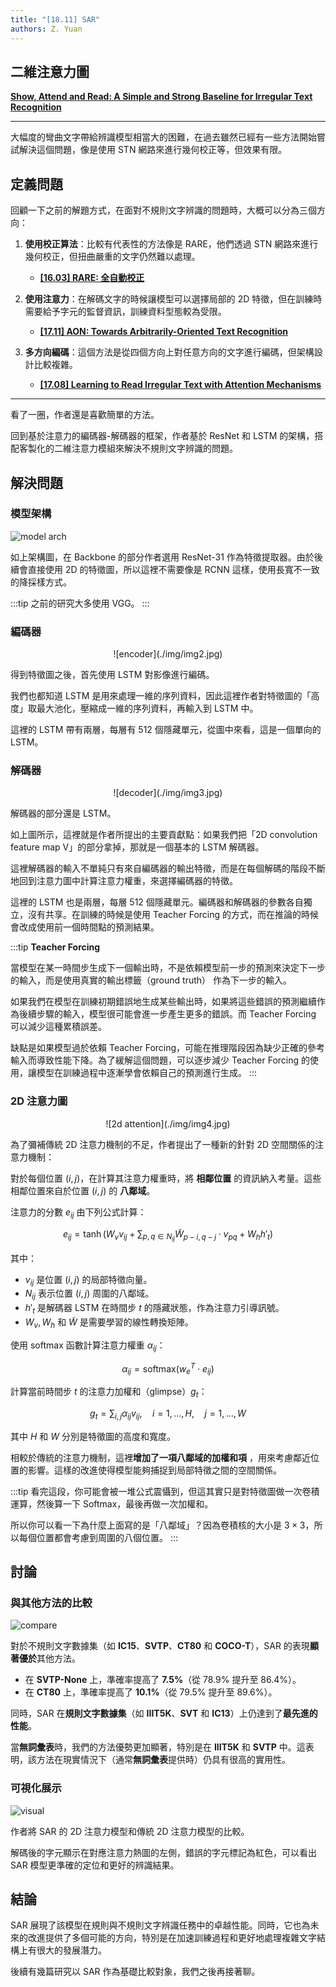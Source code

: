 ```yaml
---
title: "[18.11] SAR"
authors: Z. Yuan
---
```


## 二維注意力圖

[**Show, Attend and Read: A Simple and Strong Baseline for Irregular Text Recognition**](https://arxiv.org/abs/1811.00751)

---

大幅度的彎曲文字帶給辨識模型相當大的困難，在過去雖然已經有一些方法開始嘗試解決這個問題，像是使用 STN 網路來進行幾何校正等，但效果有限。

## 定義問題

回顧一下之前的解題方式，在面對不規則文字辨識的問題時，大概可以分為三個方向：

1. **使用校正算法**：比較有代表性的方法像是 RARE，他們透過 STN 網路來進行幾何校正，但扭曲嚴重的文字仍然難以處理。

   - [**[16.03] RARE: 全自動校正**](../1603-rare/index.md)

2. **使用注意力**：在解碼文字的時候讓模型可以選擇局部的 2D 特徵，但在訓練時需要給予字元的監督資訊，訓練資料型態較為受限。

   - [**[17.11] AON: Towards Arbitrarily-Oriented Text Recognition**](https://arxiv.org/pdf/1711.04226)

3. **多方向編碼**：這個方法是從四個方向上對任意方向的文字進行編碼，但架構設計比較複雜。

   - [**[17.08] Learning to Read Irregular Text with Attention Mechanisms**](https://www.ijcai.org/proceedings/2017/0458.pdf)

---

看了一圈，作者還是喜歡簡單的方法。

回到基於注意力的編碼器-解碼器的框架，作者基於 ResNet 和 LSTM 的架構，搭配客製化的二維注意力模組來解決不規則文字辨識的問題。

## 解決問題

### 模型架構

![model arch](./img/img1.jpg)

如上架構圖，在 Backbone 的部分作者選用 ResNet-31 作為特徵提取器。由於後續會直接使用 2D 的特徵圖，所以這裡不需要像是 RCNN 這樣，使用長寬不一致的降採樣方式。

:::tip
之前的研究大多使用 VGG。
:::

### 編碼器

<div align="center">
<figure style={{ "width": "85%"}}>
![encoder](./img/img2.jpg)
</figure>
</div>

得到特徵圖之後，首先使用 LSTM 對影像進行編碼。

我們也都知道 LSTM 是用來處理一維的序列資料，因此這裡作者對特徵圖的「高度」取最大池化，壓縮成一維的序列資料，再輸入到 LSTM 中。

這裡的 LSTM 帶有兩層，每層有 512 個隱藏單元，從圖中來看，這是一個單向的 LSTM。

### 解碼器

<div align="center">
<figure style={{ "width": "85%"}}>
![decoder](./img/img3.jpg)
</figure>
</div>

解碼器的部分還是 LSTM。

如上圖所示，這裡就是作者所提出的主要貢獻點：如果我們把「2D convolution feature map V」的部分拿掉，那就是一個基本的 LSTM 解碼器。

這裡解碼器的輸入不單純只有來自編碼器的輸出特徵，而是在每個解碼的階段不斷地回到注意力圖中計算注意力權重，來選擇編碼器的特徵。

這裡的 LSTM 也是兩層，每層 512 個隱藏單元。編碼器和解碼器的參數各自獨立，沒有共享。在訓練的時候是使用 Teacher Forcing 的方式，而在推論的時候會改成使用前一個時間點的預測結果。

:::tip
**Teacher Forcing**

當模型在某一時間步生成下一個輸出時，不是依賴模型前一步的預測來決定下一步的輸入，而是使用真實的輸出標籤（ground truth） 作為下一步的輸入。

如果我們在模型在訓練初期錯誤地生成某些輸出時，如果將這些錯誤的預測繼續作為後續步驟的輸入，模型很可能會進一步產生更多的錯誤。而 Teacher Forcing 可以減少這種累積誤差。

缺點是如果模型過於依賴 Teacher Forcing，可能在推理階段因為缺少正確的參考輸入而導致性能下降。為了緩解這個問題，可以逐步減少 Teacher Forcing 的使用，讓模型在訓練過程中逐漸學會依賴自己的預測進行生成。
:::

### 2D 注意力圖

<div align="center">
<figure style={{ "width": "70%"}}>
![2d attention](./img/img4.jpg)
</figure>
</div>

為了彌補傳統 2D 注意力機制的不足，作者提出了一種新的針對 2D 空間關係的注意力機制：

對於每個位置 $(i, j)$，在計算其注意力權重時，將 **相鄰位置** 的資訊納入考量。這些相鄰位置來自於位置 $(i, j)$ 的 **八鄰域**。

注意力的分數 $e_{ij}$ 由下列公式計算：

$$
e_{ij} = \tanh(W_v v_{ij} + \sum_{p,q \in N_{ij}} \tilde{W}_{p-i, q-j} \cdot v_{pq} + W_h h'_t)
$$

其中：

- $v_{ij}$ 是位置 $(i, j)$ 的局部特徵向量。
- $N_{ij}$ 表示位置 $(i, j)$ 周圍的八鄰域。
- $h'_t$ 是解碼器 LSTM 在時間步 $t$ 的隱藏狀態，作為注意力引導訊號。
- $W_v, W_h$ 和 $\tilde{W}$ 是需要學習的線性轉換矩陣。

使用 softmax 函數計算注意力權重 $\alpha_{ij}$：

$$
\alpha_{ij} = \text{softmax}(w_e^T \cdot e_{ij})
$$

計算當前時間步 $t$ 的注意力加權和（glimpse）$g_t$：

$$
g_t = \sum_{i,j} \alpha_{ij} v_{ij}, \quad i = 1, \ldots, H, \quad j = 1, \ldots, W
$$

其中 $H$ 和 $W$ 分別是特徵圖的高度和寬度。

相較於傳統的注意力機制，這裡**增加了一項八鄰域的加權和項** ，用來考慮鄰近位置的影響。這樣的改進使得模型能夠捕捉到局部特徵之間的空間關係。

:::tip
看完這段，你可能會被一堆公式震懾到，但這其實只是對特徵圖做一次卷積運算，然後算一下 Softmax，最後再做一次加權和。

所以你可以看一下為什麼上面寫的是「八鄰域」？因為卷積核的大小是 $3 \times 3$，所以每個位置都會考慮到周圍的八個位置。
:::

## 討論

### 與其他方法的比較

![compare](./img/img5.jpg)

對於不規則文字數據集（如 **IC15**、**SVTP**、**CT80** 和 **COCO-T**），SAR 的表現**顯著優於**其他方法。

- 在 **SVTP-None** 上，準確率提高了 **7.5%**（從 78.9% 提升至 86.4%）。
- 在 **CT80** 上，準確率提高了 **10.1%**（從 79.5% 提升至 89.6%）。

同時，SAR 在**規則文字數據集**（如 **IIIT5K**、**SVT** 和 **IC13**）上仍達到了**最先進的性能**。

當**無詞彙表**時，我們的方法優勢更加顯著，特別是在 **IIIT5K** 和 **SVTP** 中。這表明，該方法在現實情況下（通常**無詞彙表**提供時）仍具有很高的實用性。

### 可視化展示

![visual](./img/img6.jpg)

作者將 SAR 的 2D 注意力模型和傳統 2D 注意力模型的比較。

解碼後的字元顯示在對應注意力熱圖的左側，錯誤的字元標記為紅色，可以看出 SAR 模型更準確的定位和更好的辨識結果。

## 結論

SAR 展現了該模型在規則與不規則文字辨識任務中的卓越性能。同時，它也為未來的改進提供了多個可能的方向，特別是在加速訓練過程和更好地處理複雜文字結構上有很大的發展潛力。

後續有幾篇研究以 SAR 作為基礎比較對象，我們之後再接著聊。
